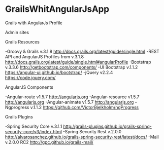 # GrailsWhitAngularJsApp

Grails with AngularJs Profile 

Admin sites

Grails Resources

-Groovy & Grails v.3.1.8 http://docs.grails.org/latest/guide/single.html
-REST API and AngularJS Profiles from v.3.1.8 http://docs.grails.org/latest/guide/single.html#angularProfile
-Bootstrap v.3.3.6 http://getbootstrap.com/components/
-UI Bootstrap v.1.1.2 https://angular-ui.github.io/bootstrap/
-jQuery v2.2.4 https://code.jquery.com/

AngularJS Components

-Angular-route v1.5.7 http://angularjs.org
-Angular-resource v1.5.7 http://angularjs.org
-Angular-animate v1.5.7 http://angularjs.org
-Ngprogress v.1.1.2 https://github.com/VictorBjelkholm/ngProgress 

Grails Plugins

-Spring Security Core v.3.1.1 http://grails-plugins.github.io/grails-spring-security-core/v3/index.html
-Spring Security Rest v.2.0.0 http://alvarosanchez.github.io/grails-spring-security-rest/latest/docs/
-Mail v.2.0.0 RC2 http://gpc.github.io/grails-mail/

